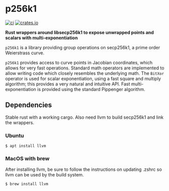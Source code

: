 # p256k1

[![ci](https://github.com/Trust-Machines/p256k1/actions/workflows/ci.yml/badge.svg)](https://github.com/Trust-Machines/p256k1/actions/workflows/ci.yml)
[![crates.io](https://img.shields.io/crates/v/p256k1.svg)](https://crates.io/crates/p256k1)

**Rust wrappers around libsecp256k1 to expose unwrapped points and scalars with multi-exponentiation**

`p256k1` is a library providing group operations on secp256k1, a prime order Weierstrass curve.

`p256k1` provides access to curve points in Jacobian coordinates, which allows for very fast operations.  Standard math operators are implemented to allow writing code which closely resembles the underlying math.  The `BitXor` operator is used for scalar exponentiation, using a fast square and multiply algorithm; this provides a very natural and intuitive API.  Fast multi-exponentiation is provided using the standard Pippenger algorithm.

## Dependencies
Stable rust with a working cargo.  Also need llvm to build secp256k1 and link the wrappers.

### Ubuntu

```shell
$ apt install llvm
```

### MacOS with brew
After installing llvm, be sure to follow the instructions on updating .zshrc so llvm can be used by the build system.

```shell
$ brew install llvm
```
